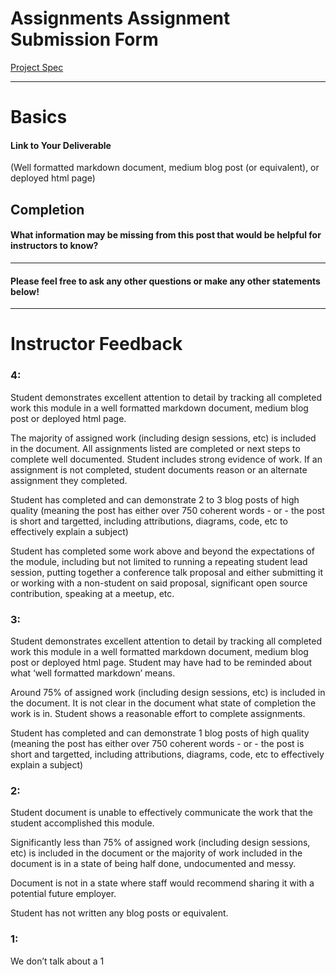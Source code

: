 # Assignments Assignment Submission Form

[Project Spec](https://gist.github.com/ccgamble/6366ce85d29b1eed66d5583451fd1723)



------

# Basics

#### Link to Your Deliverable

(Well formatted markdown document, medium blog post (or equivalent), or deployed html page)

## Completion

#### What information may be missing from this post that would be helpful for instructors to know?


-----

#### Please feel free to ask any other questions or make any other statements below!

-----

# Instructor Feedback

### 4:

Student demonstrates excellent attention to detail by tracking all completed work this module in a well formatted markdown document, medium blog post or deployed html page.

The majority of assigned work (including design sessions, etc) is included in the document. All assignments listed are completed or next steps to complete well documented. Student includes strong evidence of work. If an assignment is not completed, student documents reason or an alternate assignment they completed.

Student has completed and can demonstrate 2 to 3 blog posts of high quality (meaning the post has either over 750 coherent words - or - the post is short and targetted, including attributions, diagrams, code, etc to effectively explain a subject)

Student has completed some work above and beyond the expectations of the module, including but not limited to running a repeating student lead session, putting together a conference talk proposal and either submitting it or working with a non-student on said proposal, significant open source contribution, speaking at a meetup, etc.

### 3:

Student demonstrates excellent attention to detail by tracking all completed work this module in a well formatted markdown document, medium blog post or deployed html page. Student may have had to be reminded about what ‘well formatted markdown’ means.

Around 75% of assigned work (including design sessions, etc) is included in the document. It is not clear in the document what state of completion the work is in. Student shows a reasonable effort to complete assignments.

Student has completed and can demonstrate 1 blog posts of high quality (meaning the post has either over 750 coherent words - or - the post is short and targetted, including attributions, diagrams, code, etc to effectively explain a subject)

### 2:

Student document is unable to effectively communicate the work that the student accomplished this module.

Significantly less than 75% of assigned work (including design sessions, etc) is included in the document or the majority of work included in the document is in a state of being half done, undocumented and messy.

Document is not in a state where staff would recommend sharing it with a potential future employer.

Student has not written any blog posts or equivalent.

### 1:

We don’t talk about a 1
